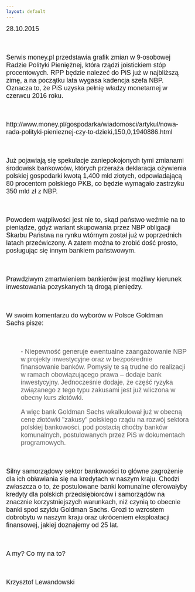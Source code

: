 ```yaml
---
layout: default
---
```


<!--226-->
<p style="margin: 0px 0px 18px; font-size: 18px; font-family: Helvetica;"><span style="letter-spacing: 0.0px">28.10.2015</span></p>
<p style="margin: 0px 0px 18px; font-size: 18px; font-family: Helvetica;"><span style="letter-spacing: 0.0px"></span><br></p>
<p style="margin: 0px 0px 18px; font-size: 18px; font-family: Helvetica;"><span style="letter-spacing: 0.0px">Serwis money.pl przedstawia grafik zmian w 9-osobowej Radzie Polityki Pieniężnej, która rządzi joistickiem stóp procentowych. RPP będzie należeć do PiS już w najbliższą zimę, a na początku lata wygasa kadencja szefa NBP. Oznacza to, że PiS uzyska pełnię władzy monetarnej w czerwcu 2016 roku.</span></p>
<p style="margin: 0px 0px 18px; font-size: 18px; font-family: Helvetica;"><span style="letter-spacing: 0.0px"></span><br></p>
<p style="margin: 0px 0px 18px; font-size: 18px; font-family: Helvetica;"><span style="letter-spacing: 0.0px">http://www.money.pl/gospodarka/wiadomosci/artykul/nowa-rada-polityki-pienieznej-czy-to-dzieki,150,0,1940886.html</span></p>
<p style="margin: 0px 0px 18px; font-size: 18px; font-family: Helvetica;"><span style="letter-spacing: 0.0px"></span><br></p>
<p style="margin: 0px 0px 18px; font-size: 18px; font-family: Helvetica;"><span style="letter-spacing: 0.0px">Już pojawiają się spekulacje zaniepokojonych tymi zmianami środowisk bankowców, których przeraża deklaracja ożywienia polskiej gospodarki kwotą 1,400 mld złotych, odpowiadającą 80 procentom polskiego PKB, co będzie wymagało zastrzyku 350 mld zł z NBP.</span></p>
<p style="margin: 0px 0px 18px; font-size: 18px; font-family: Helvetica;"><span style="letter-spacing: 0.0px"></span><br></p>
<p style="margin: 0px 0px 18px; font-size: 18px; font-family: Helvetica;"><span style="letter-spacing: 0.0px">Powodem wątpliwości jest nie to, skąd państwo weźmie na to pieniądze, gdyż wariant skupowania przez NBP obligacji Skarbu Państwa na rynku wtórnym został już w poprzednich latach przećwiczony. A zatem można to zrobić dość prosto, posługując się innym bankiem państwowym.</span></p>
<p style="margin: 0px 0px 18px; font-size: 18px; font-family: Helvetica;"><span style="letter-spacing: 0.0px"></span><br></p>
<p style="margin: 0px 0px 18px; font-size: 18px; font-family: Helvetica;"><span style="letter-spacing: 0.0px">Prawdziwym zmartwieniem bankierów jest możliwy kierunek inwestowania pozyskanych tą drogą pieniędzy.&nbsp;</span></p>
<p style="margin: 0px 0px 18px; font-size: 18px; font-family: Helvetica;"><span style="letter-spacing: 0.0px"></span><br></p>
<p style="margin: 0px 0px 18px; font-size: 18px; font-family: Helvetica;"><span style="letter-spacing: 0.0px">W swoim komentarzu do wyborów w Polsce Goldman Sachs&nbsp;pisze:</span></p>
<p style="margin: 0px 0px 18px; font-size: 18px; font-family: Helvetica;"><span style="letter-spacing: 0.0px"></span><br></p>
<blockquote style="margin: 0 0 0 40px; border: none; padding: 0px;"><p style="margin: 0px 0px 18px; font-size: 18px; font-family: Helvetica;"><span style="letter-spacing: 0.0px">- Niepewność generuje ewentualne zaangażowanie NBP w projekty inwestycyjne oraz w bezpośrednie finansowanie banków. Pomysły te są trudne do realizacji w ramach obowiązującego prawa – dodaje bank inwestycyjny. Jednocześnie dodaje, że część ryzyka związanego z tego typu zakusami jest już wliczona w obecny kurs złotówki.</span></p><p style="margin: 0px 0px 18px; font-size: 18px; font-family: Helvetica;"><span style="letter-spacing: 0.0px">A więc bank Goldman Sachs wkalkulował już w obecną cenę złotówki "zakusy" polskiego rządu&nbsp;na rozwój sektora polskiej bankowości, pod postacią choćby banków komunalnych,&nbsp;postulowanych przez PiS&nbsp;w dokumentach programowych.&nbsp;</span></p></blockquote>

<p style="margin: 0px 0px 18px; font-size: 18px; font-family: Helvetica;"><span style="letter-spacing: 0.0px"></span><br></p>
<p style="margin: 0px 0px 18px; font-size: 18px; font-family: Helvetica;"><span style="letter-spacing: 0.0px">Silny samorządowy sektor bankowości to główne zagrożenie dla ich obławiania się na kredytach w naszym kraju. Chodzi zwłaszcza o to, że postulowane banki komunalne oferowałyby kredyty dla polskich przedsiębiorców i samorządów na znacznie korzystniejszych warunkach, niż czynią to obecnie banki spod szyldu Goldman Sachs. Grozi to wzrostem dobrobytu w naszym kraju oraz ukróceniem eksploatacji finansowej, jakiej doznajemy od 25 lat.</span></p>
<p style="margin: 0px 0px 18px; font-size: 18px; font-family: Helvetica;"><span style="letter-spacing: 0.0px"></span><br></p>
<p style="margin: 0px 0px 18px; font-size: 18px; font-family: Helvetica;"><span style="letter-spacing: 0.0px">A my? Co my na to?</span></p><p style="margin: 0px 0px 18px; font-size: 18px; font-family: Helvetica;"><span style="letter-spacing: 0.0px"><br></span></p><p style="margin: 0px 0px 18px; font-size: 18px; font-family: Helvetica;"><span style="letter-spacing: 0.0px">Krzysztof Lewandowski</span></p>